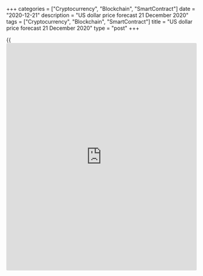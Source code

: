 +++
categories = ["Cryptocurrency", "Blockchain", "SmartContract"]
date = "2020-12-21"
description = "US dollar price forecast 21 December 2020"
tags = ["Cryptocurrency", "Blockchain", "SmartContract"]
title = "US dollar price forecast 21 December 2020"
type = "post"
+++

{{<iframe id="large-banner" src="https://www.bounty.group/#slide=24.0" width="100%" height="600" scrolling="no" style="border: 0px solid rgb(216, 221, 230); border-radius: 3px;">}}

2020-12-21

2020-12-21

Dollar plays Mafia. EURUSD forecast 21.12.2020Dmitri Demidenko

At a time when liquidity in financial markets is falling on the eve of
Christmas and uncertainty is growing, [investor](https://www.fintechee.com/tutorial-for-forex-trading/investor-mode/)s' interest in the US
currency is returning. Let's talk about it and create a trading plan for
[EURUSD][1].

## Monthly US dollar fundamental forecast

Uncertainty is an integral part of our life. Financial markets cannot
exist without it. This is why [investor](https://www.fintechee.com/tutorial-for-forex-trading/investor-mode/)s return to the US dollar from
time to time. Fish stuck in the nets of Brexit - let's sell [GBPUSD][2];
a new strain of COVID-19 is discovered in Britain and it spreads 70%
faster than the previous one - let's buy the greenback; it's hard to
tell how Congress will vote on the fiscal stimulus issue - time to
return to the dollar. Uncertainty is not the only factor supporting the
dollar. It is likely that the markets oversold it.

### Dynamics of the USD index

 _Source: Bloomberg._

Although congressional leaders managed to negotiate about $900 billion
in fiscal stimulus, the second-largest aid package in US [history](https://www.fixpro.org/post/chargeless-historical-data-api-backtesting/) after
the $2.2 trillion one in March, how the Senate and the House of
Representatives will vote on December 21 is yet unknown. The stumbling
block is the Fed's emergency lending programs. Democrats accuse
Republicans of creating obstacles to the fiscal deal, and a potential
clash could lead to the project being rejected.

The new strain of COVID-19 discovered in Britain is even greater
uncertainty, forcing London to impose additional restrictions, and more
than ten European countries to stop letting in tourists from Britain.
While epidemiologists say that there is no connection between it and
increased mortality rates and that vaccines may still work in the face
of a new threat, but what if this is not the case? The entire plan to
defeat the pandemic and rapidly restore global GDP in 2021 could go down
the drain.

The uncertainty surrounding Brexit hasn't gone away at all. Boris
Johnson needs clarification on the new EU fisheries proposal, he
believes that the discussed financial aid package is unbalanced and will
allow the EU to issue more subsidies than Britain, and Minister for the
Cabinet Office Michael Gove argues that London and Brussels will be
forced to conclude not one big deal but a few small agreements. The
clock is ticking, time is running out, the pound is falling, dragging
[EURUSD][1] down with it.

Investors are not sure whether the Fed will begin to tighten monetary
[policy](https://www.fintechee.com/policy/) in 2021. Yes, the FOMC forecasts suggest that rates are unlikely
to rise before 2024, but there is also an emergency purchase program.
Will the rise of inflation expectations, inspired by the current oil
price rally, be the reason for the reduction in the scale of QE?

### Dynamics of oil and inflation expectations

 _Source: Nordea Markets._

Dallas Fed President Robert Kaplan would prefer to start cutting down on
bond purchases if GDP grows rapidly. Long QE creates problems, he says.
It distorts financial markets and creates conditions for imbalances that
will be difficult to manage.

### Monthly [EURUSD][3] trading plan

As expected, the [EURUSD][1] pair couldn't hold above the 1.224-1.2245
level, while increased uncertainty increases the likelihood of
consolidation in the range of 1.196-1.226. That is unless the vote in
the US Congress goes off perfectly and the Brexit problems are resolved
successfully in the last minute.







## Price chart of EURUSD in real time mode

The content of this article reflects the author’s opinion and does not
necessarily reflect the official position of LiteForex. The material
published on this page is provided for informational purposes only and
should not be considered as the provision of investment advice for the
purposes of Directive 2004/39/EC.

Rate this article:

{{value}}

( {{count}} {{title}} )

   1. my.liteforex.com/trading/chart?symbol=EURUSD&returnUrl=true
   2. my.liteforex.com/trading/chart?symbol=GBPUSD&returnUrl=true
   3. my.liteforex.com/trading/chart?symbol=EURUSD&returnUrl=true